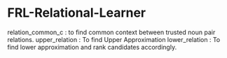 # FRL-Relational-Learner



relation_common_c : to find common context between trusted noun pair relations.
upper_relation : To find Upper Approximation 
lower_relation : To find lower approximation and rank candidates accordingly.

